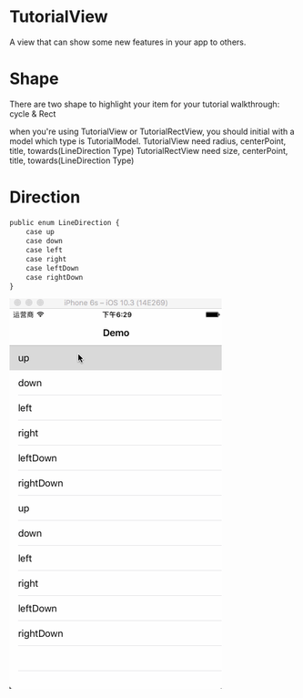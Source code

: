 # TutorialView
A view that can show some new features in your app to others.


# Shape
There are two shape to highlight your item for your tutorial walkthrough: cycle & Rect

when you're using TutorialView or TutorialRectView, you should initial with a model which type is TutorialModel.
TutorialView need radius, centerPoint, title, towards(LineDirection Type)
TutorialRectView need size, centerPoint, title, towards(LineDirection Type)

# Direction
```
public enum LineDirection {
    case up
    case down
    case left
    case right
    case leftDown
    case rightDown
}
```


![image](https://github.com/zhiyuanFan/TutorialView/raw/master/screenshot.gif)
